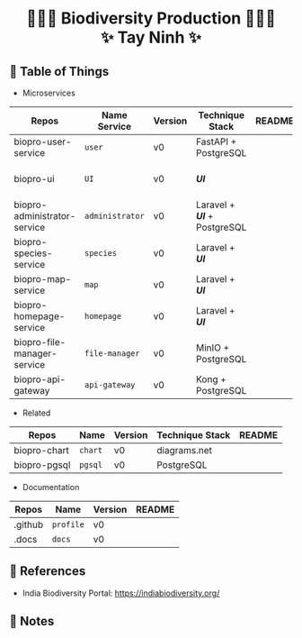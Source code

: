 # <p align="center">:tada::tada::tada: Biodiversity Production :tada::tada::tada: <br> ✨ Tay Ninh ✨ </p>

## :newspaper: Table of Things

+ Microservices

Repos | Name Service | Version | Technique Stack | README | Notes
-----|-----|-----|-----|-----|----- 
biopro-user-service | `user` | v0 | FastAPI + PostgreSQL | | 
biopro-ui | `UI` | v0 | **_UI_** | | Choose Frontend Framework
biopro-administrator-service | `administrator` | v0 | Laravel + **_UI_** + PostgreSQL | | Using `biopro-ui`
biopro-species-service | `species` | v0 | Laravel + **_UI_** | | Using `biopro-ui`
biopro-map-service | `map` | v0 | Laravel + **_UI_** | | Using `biopro-ui`
biopro-homepage-service | `homepage` | v0 | Laravel + **_UI_** | | Using `biopro-ui`
biopro-file-manager-service  | `file-manager` | v0 | MinIO + PostgreSQL | | 
biopro-api-gateway | `api-gateway` | v0 | Kong + PostgreSQL | | 

+ Related

Repos | Name | Version | Technique Stack | README
-----|-----|-----|-----|-----
biopro-chart | `chart` | v0 | diagrams.net |
biopro-pgsql | `pgsql` | v0 | PostgreSQL |

+ Documentation

Repos | Name | Version | README
-----|-----|-----|-----
.github | `profile` | v0 | 
.docs | `docs` | v0 |  

## :bookmark_tabs: References
- India Biodiversity Portal: https://indiabiodiversity.org/

## :memo: Notes


